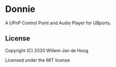 # Donnie

A UPnP Control Point and Audio Player for UBports.

## License

Copyright (C) 2020  Willem-Jan de Hoog

Licensed under the MIT license
